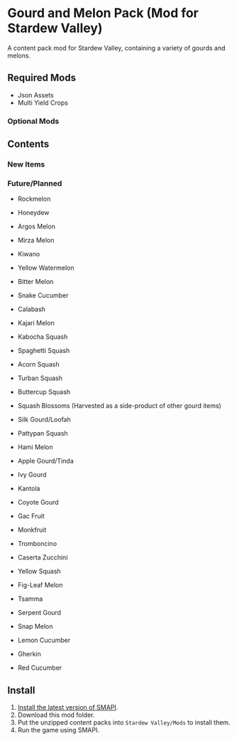 # Gourd and Melon Pack (Mod for Stardew Valley)
 A content pack mod for Stardew Valley, containing a variety of gourds and melons.
## Required Mods
- Json Assets
- Multi Yield Crops
### Optional Mods
## Contents
### New Items

### Future/Planned
- Rockmelon
- Honeydew
- Argos Melon
- Mirza Melon
- Kiwano
- Yellow Watermelon
- Bitter Melon
- Snake Cucumber
- Calabash
- Kajari Melon
- Kabocha Squash
- Spaghetti Squash
- Acorn Squash
- Turban Squash
- Buttercup Squash
- Squash Blossoms (Harvested as a side-product of other gourd items)
- Silk Gourd/Loofah
- Pattypan Squash
- Hami Melon
- Apple Gourd/Tinda
- Ivy Gourd
- Kantola
- Coyote Gourd
- Gac Fruit
- Monkfruit
- Tromboncino
- Caserta Zucchini
- Yellow Squash
- Fig-Leaf Melon
- Tsamma

- Serpent Gourd
- Snap Melon
- Lemon Cucumber
- Gherkin
- Red Cucumber
## Install
1. [Install the latest version of SMAPI](https://smapi.io/).
2. Download this mod folder.
3. Put the unzipped content packs into `Stardew Valley/Mods` to install them.
4. Run the game using SMAPI.
